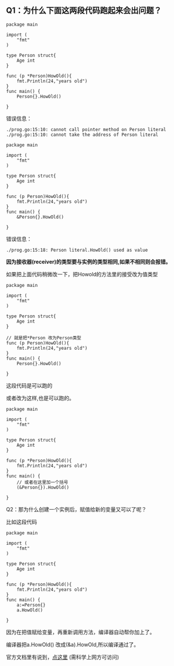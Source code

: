 ## Q1：为什么下面这两段代码跑起来会出问题？

```golang
package main

import (
	"fmt"
)

type Person struct{
	Age int
}

func (p *Person)HowOld(){
	fmt.Println(24,"years old")
}
func main() {
	Person{}.HowOld()
	
}
```

错误信息：
```
./prog.go:15:10: cannot call pointer method on Person literal
./prog.go:15:10: cannot take the address of Person literal
```

```golang
package main

import (
	"fmt"
)

type Person struct{
	Age int
}

func (p Person)HowOld(){
	fmt.Println(24,"years old")
}
func main() {
	&Person{}.HowOld()
	
}
```
错误信息：
```
./prog.go:15:18: Person literal.HowOld() used as value
```


**因为接收器(receiver)的类型要与实例的类型相同,如果不相同则会报错。**

如果把上面代码稍微改一下，把Howold的方法里的接受改为值类型

```golang
package main

import (
	"fmt"
)

type Person struct{
	Age int
}

// 就是把*Person 改为Person类型
func (p Person)HowOld(){
	fmt.Println(24,"years old")
}
func main() {
	Person{}.HowOld()
	
}
```

这段代码是可以跑的

或者改为这样,也是可以跑的。

```golang
package main

import (
	"fmt"
)

type Person struct{
	Age int
}

func (p *Person)HowOld(){
	fmt.Println(24,"years old")
}
func main() {
	// 或者在这里加一个括号
	(&Person{}).HowOld()
	
}
```


Q2：那为什么创建一个实例后，赋值给新的变量又可以了呢？

比如这段代码

```golang
package main

import (
	"fmt"
)

type Person struct{
	Age int
}

func (p *Person)HowOld(){
	fmt.Println(24,"years old")
}
func main() {
	a:=Person{}
	a.HowOld()
	
}
```

因为在把值赋给变量，再重新调用方法，编译器自动帮你加上了。

编译器把a.HowOld() 改成(&a).HowOld,所以编译通过了。

官方文档里有说到，[点这里](https://tour.golang.org/methods/6) (需科学上网方可访问)
